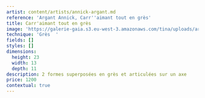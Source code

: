```yaml
---
artist: content/artists/annick-argant.md
reference: 'Argant Annick, Carr''aimant tout en grès'
title: Carr'aimant tout en grès
image: 'https://galerie-gaia.s3.eu-west-3.amazonaws.com/tina/uploads/argant-annick/galerie gaia -annick argant - carrémant tout en grés.jpg'
technique: 'Grès  '
fields: []
styles: []
dimensions:
  height: 23
  width: 13
  depth: 11
description: 2 formes superposées en grès et articulées sur un axe
price: 1200
contextual: true
---
```


